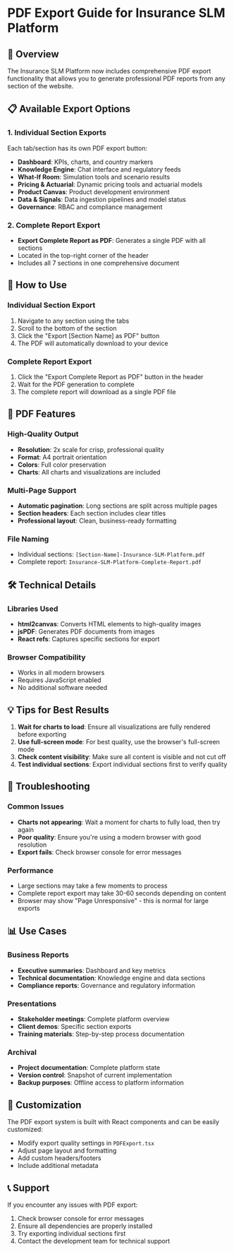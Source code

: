 # PDF Export Guide for Insurance SLM Platform

## 🎯 Overview

The Insurance SLM Platform now includes comprehensive PDF export functionality that allows you to generate professional PDF reports from any section of the website.

## 📋 Available Export Options

### 1. **Individual Section Exports**
Each tab/section has its own PDF export button:
- **Dashboard**: KPIs, charts, and country markers
- **Knowledge Engine**: Chat interface and regulatory feeds
- **What-If Room**: Simulation tools and scenario results
- **Pricing & Actuarial**: Dynamic pricing tools and actuarial models
- **Product Canvas**: Product development environment
- **Data & Signals**: Data ingestion pipelines and model status
- **Governance**: RBAC and compliance management

### 2. **Complete Report Export**
- **Export Complete Report as PDF**: Generates a single PDF with all sections
- Located in the top-right corner of the header
- Includes all 7 sections in one comprehensive document

## 🚀 How to Use

### Individual Section Export
1. Navigate to any section using the tabs
2. Scroll to the bottom of the section
3. Click the "Export [Section Name] as PDF" button
4. The PDF will automatically download to your device

### Complete Report Export
1. Click the "Export Complete Report as PDF" button in the header
2. Wait for the PDF generation to complete
3. The complete report will download as a single PDF file

## 📄 PDF Features

### High-Quality Output
- **Resolution**: 2x scale for crisp, professional quality
- **Format**: A4 portrait orientation
- **Colors**: Full color preservation
- **Charts**: All charts and visualizations are included

### Multi-Page Support
- **Automatic pagination**: Long sections are split across multiple pages
- **Section headers**: Each section includes clear titles
- **Professional layout**: Clean, business-ready formatting

### File Naming
- Individual sections: `[Section-Name]-Insurance-SLM-Platform.pdf`
- Complete report: `Insurance-SLM-Platform-Complete-Report.pdf`

## 🛠️ Technical Details

### Libraries Used
- **html2canvas**: Converts HTML elements to high-quality images
- **jsPDF**: Generates PDF documents from images
- **React refs**: Captures specific sections for export

### Browser Compatibility
- Works in all modern browsers
- Requires JavaScript enabled
- No additional software needed

## 💡 Tips for Best Results

1. **Wait for charts to load**: Ensure all visualizations are fully rendered before exporting
2. **Use full-screen mode**: For best quality, use the browser's full-screen mode
3. **Check content visibility**: Make sure all content is visible and not cut off
4. **Test individual sections**: Export individual sections first to verify quality

## 🔧 Troubleshooting

### Common Issues
- **Charts not appearing**: Wait a moment for charts to fully load, then try again
- **Poor quality**: Ensure you're using a modern browser with good resolution
- **Export fails**: Check browser console for error messages

### Performance
- Large sections may take a few moments to process
- Complete report export may take 30-60 seconds depending on content
- Browser may show "Page Unresponsive" - this is normal for large exports

## 📊 Use Cases

### Business Reports
- **Executive summaries**: Dashboard and key metrics
- **Technical documentation**: Knowledge engine and data sections
- **Compliance reports**: Governance and regulatory information

### Presentations
- **Stakeholder meetings**: Complete platform overview
- **Client demos**: Specific section exports
- **Training materials**: Step-by-step process documentation

### Archival
- **Project documentation**: Complete platform state
- **Version control**: Snapshot of current implementation
- **Backup purposes**: Offline access to platform information

## 🎨 Customization

The PDF export system is built with React components and can be easily customized:
- Modify export quality settings in `PDFExport.tsx`
- Adjust page layout and formatting
- Add custom headers/footers
- Include additional metadata

## 📞 Support

If you encounter any issues with PDF export:
1. Check browser console for error messages
2. Ensure all dependencies are properly installed
3. Try exporting individual sections first
4. Contact the development team for technical support
